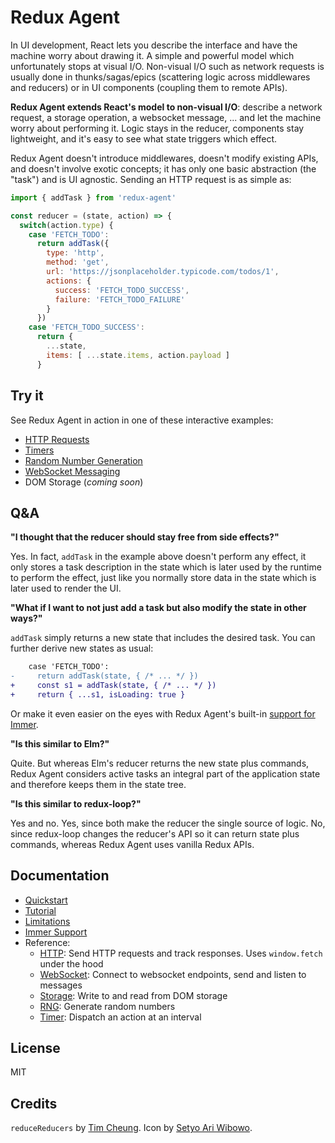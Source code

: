 # Redux Agent

In UI development, React lets you describe the interface and have the machine worry about drawing it. A simple and powerful model which unfortunately stops at visual I/O. Non-visual I/O such as network requests is usually done in thunks/sagas/epics (scattering logic across middlewares and reducers) or in UI components (coupling them to remote APIs).

**Redux Agent extends React's model to non-visual I/O**: describe a network request, a storage operation, a websocket message, ... and let the machine worry about performing it. Logic stays in the reducer, components stay lightweight, and it's easy to see what state triggers which effect.

Redux Agent doesn't introduce middlewares, doesn't modify existing APIs, and doesn't involve exotic concepts; it has only one basic abstraction (the "task") and is UI agnostic. Sending an HTTP request is as simple as:

```js
import { addTask } from 'redux-agent'

const reducer = (state, action) => {
  switch(action.type) {
    case 'FETCH_TODO':
      return addTask({
        type: 'http',
        method: 'get',
        url: 'https://jsonplaceholder.typicode.com/todos/1',
        actions: {
          success: 'FETCH_TODO_SUCCESS',
          failure: 'FETCH_TODO_FAILURE'
        }
      })
    case 'FETCH_TODO_SUCCESS':
      return {
        ...state,
        items: [ ...state.items, action.payload ]
      }
```

## Try it

See Redux Agent in action in one of these interactive examples:

- [HTTP Requests](https://redux-agent.org/examples/#http)
- [Timers](https://redux-agent.org/examples/#timer)
- [Random Number Generation](https://redux-agent.org/examples/#rng)
- [WebSocket Messaging](https://redux-agent.org/examples/#socket)
- DOM Storage (_coming soon_)

## Q&A

**"I thought that the reducer should stay free from side effects?"**

Yes. In fact, `addTask` in the example above doesn't perform any effect, it only stores a task description in the state which is later used by the runtime to perform the effect, just like you normally store data in the state which is later used to render the UI.

**"What if I want to not just add a task but also modify the state in other ways?"**

`addTask` simply returns a new state that includes the desired task. You can further derive new states as usual:

```diff
    case 'FETCH_TODO':
-     return addTask(state, { /* ... */ })
+     const s1 = addTask(state, { /* ... */ })
+     return { ...s1, isLoading: true }
```

Or make it even easier on the eyes with Redux Agent's built-in [support for Immer](https://redux-agent.org/guides/immer-support/).

**"Is this similar to Elm?"**

Quite. But whereas Elm's reducer returns the new state plus commands, Redux Agent considers active tasks an integral part of the application state and therefore keeps them in the state tree.

**"Is this similar to redux-loop?"**

Yes and no. Yes, since both make the reducer the single source of logic. No, since redux-loop changes the reducer's API so it can return state plus commands, whereas Redux Agent uses vanilla Redux APIs.

## Documentation

- [Quickstart](https://redux-agent.org/quickstart/)
- [Tutorial](https://redux-agent.org/tutorial/)
- [Limitations](https://redux-agent.org/limitations/)
- [Immer Support](https://redux-agent.org/guides/immer-support/)
- Reference:
    - [HTTP](https://redux-agent.org/reference/http/): Send HTTP requests and track responses. Uses `window.fetch` under the hood
    - [WebSocket](https://redux-agent.org/reference/websocket/): Connect to websocket endpoints, send and listen to messages
    - [Storage](https://redux-agent.org/reference/storage/): Write to and read from DOM storage
    - [RNG](https://redux-agent.org/reference/random-number-generator/): Generate random numbers
    - [Timer](https://redux-agent.org/reference/timer/): Dispatch an action at an interval

## License

MIT

## Credits

`reduceReducers` by [Tim Cheung](https://github.com/timche). Icon by [Setyo Ari Wibowo](https://thenounproject.com/razerk/).
